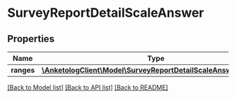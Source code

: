 # SurveyReportDetailScaleAnswer

## Properties
Name | Type | Description | Notes
------------ | ------------- | ------------- | -------------
**ranges** | [**\AnketologClient\Model\SurveyReportDetailScaleAnswerRanges[]**](SurveyReportDetailScaleAnswerRanges.md) |  | 

[[Back to Model list]](../README.md#documentation-for-models) [[Back to API list]](../README.md#documentation-for-api-endpoints) [[Back to README]](../README.md)


